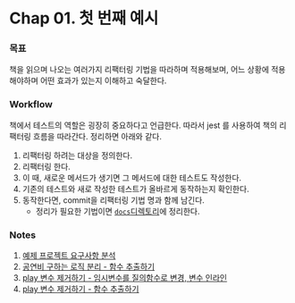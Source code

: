 # Chap 01. 첫 번째 예시

### 목표 
책을 읽으며 나오는 여러가지 리팩터링 기법을 따라하며 적용해보며, 어느 상황에 적용해야하며 어떤 효과가 있는지 이해하고 숙달한다.

### Workflow
책에서 테스트의 역할은 굉장히 중요하다고 언급한다. 따라서 jest 를 사용하여 책의 리팩터링 흐름을 따라간다. 정리하면 아래와 같다.

1. 리팩터링 하려는 대상을 정의한다.
2. 리팩터링 한다.
3. 이 때, 새로운 메서드가 생기면 그 메서드에 대한 테스트도 작성한다.
4. 기존의 테스트와 새로 작성한 테스트가 올바르게 동작하는지 확인한다.
5. 동작한다면, commit을 리팩터링 기법 명과 함께 남긴다.
    - 정리가 필요한 기법이면 [`docs`디렉토리](./docs)에 정리한다.

### Notes

1. [예제 프로젝트 요구사항 분석](./docs/problem.md)
2. [공연비 구하는 로직 분리 - 함수 추출하기](./docs/r01.md)
3. [play 변수 제거하기 - 임시변수를 질의함수로 변경, 변수 인라인](./docs/r02.md)
4. [play 변수 제거하기 - 함수 추출하기](./docs/r03.md)